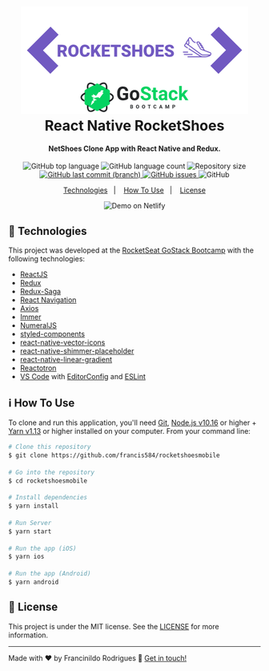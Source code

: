 <h1 align="center">
    <img alt="React RocketShoes" src="./public/RocketShoes Logo.png" />
    <br>
    React Native RocketShoes
</h1>

<h4 align="center">
  NetShoes Clone App with React Native and Redux.
</h4>
<p align="center">
  <img alt="GitHub top language" src="https://img.shields.io/github/languages/top/francis584/rocketshoesmobile">

  <img alt="GitHub language count" src="https://img.shields.io/github/languages/count/francis584/rocketshoesmobile">

  <img alt="Repository size" src="https://img.shields.io/github/repo-size/francis584/rocketshoesmobile">
  <a href="https://github.com/francis584/rocketshoesmobile/commits/master">
    <img alt="GitHub last commit (branch)" src="https://img.shields.io/github/last-commit/francis584/rocketshoesmobile/master">
  </a>

  <a href="https://github.com/francis584/rocketshoesmobile/issues">
    <img alt="GitHub issues" src="https://img.shields.io/github/issues/francis584/rocketshoesmobile">

  </a>

  <img alt="GitHub" src="https://img.shields.io/npm/l/react-native">
</p>

<p align="center">
  <a href="#rocket-technologies">Technologies</a>&nbsp;&nbsp;&nbsp;|&nbsp;&nbsp;&nbsp;
  <a href="#information_source-how-to-use">How To Use</a>&nbsp;&nbsp;&nbsp;|&nbsp;&nbsp;&nbsp;
  <a href="#memo-license">License</a>
</p>

<p align="center">
  <img alt="Demo on Netlify" src="https://res.cloudinary.com/lukemorales/image/upload/v1563425600/readme_logos/rocketshoes-native_gsjofr.gif">
</p>

## :rocket: Technologies

This project was developed at the [RocketSeat GoStack Bootcamp](https://rocketseat.com.br/) with the following technologies:

- [ReactJS](https://reactjs.org/)
- [Redux](https://redux.js.org/)
- [Redux-Saga](https://redux-saga.js.org/)
- [React Navigation](https://reactnavigation.org/)
- [Axios](https://github.com/axios/axios)
- [Immer](https://github.com/immerjs/immer)
- [NumeralJS](http://numeraljs.com/)
- [styled-components](https://www.styled-components.com/)
- [react-native-vector-icons](https://github.com/oblador/react-native-vector-icons)
- [react-native-shimmer-placeholder](https://github.com/tomzaku/react-native-shimmer-placeholder)
- [react-native-linear-gradient](https://github.com/react-native-community/react-native-linear-gradient)
- [Reactotron](https://infinite.red/reactotron)
- [VS Code][vc] with [EditorConfig][vceditconfig] and [ESLint][vceslint]

## :information_source: How To Use

To clone and run this application, you'll need [Git](https://git-scm.com), [Node.js v10.16][nodejs] or higher + [Yarn v1.13][yarn] or higher installed on your computer. From your command line:

```bash
# Clone this repository
$ git clone https://github.com/francis584/rocketshoesmobile

# Go into the repository
$ cd rocketshoesmobile

# Install dependencies
$ yarn install

# Run Server
$ yarn start

# Run the app (iOS)
$ yarn ios

# Run the app (Android)
$ yarn android
```

## :memo: License

This project is under the MIT license. See the [LICENSE](https://github.com/lukemorales/rocketshoes-react-native/blob/master/LICENSE) for more information.

---

Made with ♥ by Francinildo Rodrigues :wave: [Get in touch!](https://www.linkedin.com/in/francinildo-rodrigues/)

[nodejs]: https://nodejs.org/
[yarn]: https://yarnpkg.com/
[vc]: https://code.visualstudio.com/
[vceditconfig]: https://marketplace.visualstudio.com/items?itemName=EditorConfig.EditorConfig
[vceslint]: https://marketplace.visualstudio.com/items?itemName=dbaeumer.vscode-eslint
